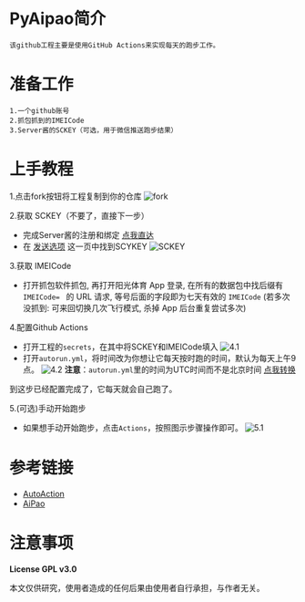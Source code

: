 # PyAipao简介
    该github工程主要是使用GitHub Actions来实现每天的跑步工作。
# 准备工作
    1.一个github账号
    2.抓包抓到的IMEICode
    3.Server酱的SCKEY（可选，用于微信推送跑步结果）
#  上手教程
1.点击fork按钮将工程复制到你的仓库 
![fork](https://tva1.sinaimg.cn/large/0062ozFkgy1gkuqaddg5aj31hc03vglw.jpg)

2.获取 SCKEY（不要了，直接下一步）
- 完成Server酱的注册和绑定 [点我直达](http://sc.ftqq.com)
- 在 [发送选项](http://sc.ftqq.com/?c=code) 这一页中找到SCYKEY
![SCKEY](https://tva1.sinaimg.cn/large/0062ozFkgy1gkuqbjv12aj30qw04vmx6.jpg)

3.获取 IMEICode
- 打开抓包软件抓包, 再打开阳光体育 App 登录, 在所有的数据包中找后缀有 `IMEICode= ` 的 URL 请求, 等号后面的字段即为七天有效的 `IMEICode` (若多次没抓到: 可来回切换几次飞行模式, 杀掉 App 后台重复尝试多次)

4.配置Github Actions
- 打开工程的`secrets`，在其中将SCKEY和IMEICode填入
![4.1](https://tva1.sinaimg.cn/large/0062ozFkgy1gkuqbs421rj31b00l476b.jpg)
- 打开`autorun.yml`，将时间改为你想让它每天按时跑的时间，默认为每天上午9点。
![4.2](https://tva1.sinaimg.cn/large/0062ozFkgy1gkuqbztqwbj30ly0gx3za.jpg)
  **注意**：`autorun.yml`里的时间为UTC时间而不是北京时间 [点我转换](http://www.timebie.com/cn/universalbeijing.php)

到这步已经配置完成了，它每天就会自己跑了。

5.(可选)手动开始跑步
- 如果想手动开始跑步，点击`Actions`，按照图示步骤操作即可。
![5.1](https://tva3.sinaimg.cn/large/0062ozFkgy1gkuqc5q35cj31bb0hvjt4.jpg)

# 参考链接
- [AutoAction](https://github.com/Saujyun/AutoAction)
- [AiPao](https://github.com/LiaoGuoYin/AiPao)

# 注意事项
**License GPL v3.0**

本文仅供研究，使用者造成的任何后果由使用者自行承担，与作者无关。
